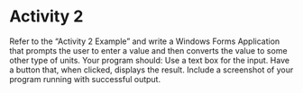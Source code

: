 # Activity 2
 Refer to the “Activity 2 Example” and write a Windows Forms Application that prompts the user to enter a value and then converts the value to some other type of units. Your program should:      Use a text box for the input.     Have a button that, when clicked, displays the result.     Include a screenshot of your program running with successful output.
